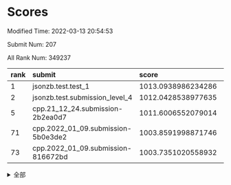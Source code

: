# Scores

Modified Time: 2022-03-13 20:54:53

Submit Num: 207

All Rank Num: 349237

| rank |               submit               |       score        |       sigma        | pk_num |
| :--- | :--------------------------------- | :----------------- | :----------------- | :----- |
| 1    | jsonzb.test.test_1                 | 1013.0938986234286 | 0.799212330174682  | 6746   |
| 2    | jsonzb.test.submission_level_4     | 1012.0428538977635 | 0.7996418871926105 | 6748   |
| 5    | cpp.21_12_24.submission-2b2ea0d7   | 1011.6006552079014 | 0.786874699576624  | 6755   |
| 71   | cpp.2022_01_09.submission-5b0e3de2 | 1003.8591998871746 | 0.722814032746081  | 6748   |
| 73   | cpp.2022_01_09.submission-816672bd | 1003.7351020558932 | 0.7062474802350255 | 6751   |


<details>
<summary>全部</summary>

| rank |                 submit                 |       score        |       sigma        | pk_num |
| :--- | :------------------------------------- | :----------------- | :----------------- | :----- |
| 1    | jsonzb.test.test_1                     | 1013.0938986234286 | 0.799212330174682  | 6746   |
| 2    | jsonzb.test.submission_level_4         | 1012.0428538977635 | 0.7996418871926105 | 6748   |
| 3    | gobigger.level_3.submission_level_3_36 | 1011.6764200377747 | 0.7796756131132052 | 6744   |
| 4    | gobigger.level_3.submission_level_3_34 | 1011.6717096583295 | 0.7765565009959222 | 6752   |
| 5    | cpp.21_12_24.submission-2b2ea0d7       | 1011.6006552079014 | 0.786874699576624  | 6755   |
| 6    | gobigger.level_3.submission_level_3_6  | 1011.5196778428146 | 0.8108181129208858 | 6751   |
| 7    | gobigger.level_3.submission_level_3_26 | 1011.3459771348214 | 0.780264509766408  | 6749   |
| 8    | gobigger.level_3.submission_level_3_27 | 1011.2909378214985 | 0.7753667921213577 | 6752   |
| 9    | gobigger.level_3.submission_level_3_38 | 1010.8287718519936 | 0.7736938225212329 | 6746   |
| 10   | gobigger.level_3.submission_level_3_19 | 1010.8012150742104 | 0.7624812204563368 | 6752   |
| 11   | gobigger.level_3.submission_level_3_33 | 1010.7532370506011 | 0.764720072298797  | 6747   |
| 12   | gobigger.level_3.submission_level_3_3  | 1010.7495691257457 | 0.7674127166678049 | 6746   |
| 13   | gobigger.level_3.submission_level_3_11 | 1010.6001930247111 | 0.7762892611149149 | 6753   |
| 14   | gobigger.level_3.submission_level_3_15 | 1010.5857304542114 | 0.7700853722012221 | 6749   |
| 15   | gobigger.level_3.submission_level_3_48 | 1010.4696970641556 | 0.7864467810478951 | 6747   |
| 16   | gobigger.level_3.submission_level_3_9  | 1010.4270592258484 | 0.7912050259506921 | 6750   |
| 17   | gobigger.level_3.submission_level_3_25 | 1010.3899308234273 | 0.7560451088471394 | 6748   |
| 18   | gobigger.level_3.submission_level_3_13 | 1010.3461494075513 | 0.7640496300776352 | 6748   |
| 19   | gobigger.level_3.submission_level_3_47 | 1010.3103390662266 | 0.7404616920665327 | 6751   |
| 20   | gobigger.level_3.submission_level_3_16 | 1010.285943644713  | 0.7656575116932357 | 6750   |
| 21   | gobigger.level_3.submission_level_3_12 | 1010.2462376727741 | 0.7725415146075544 | 6746   |
| 22   | gobigger.level_3.submission_level_3_43 | 1010.2392722515685 | 0.7636629947734548 | 6742   |
| 23   | gobigger.level_3.submission_level_3_30 | 1010.1183896081441 | 0.7580592612558934 | 6751   |
| 24   | gobigger.level_3.submission_level_3_18 | 1010.1010695466296 | 0.7444876699462378 | 6747   |
| 25   | gobigger.level_3.submission_level_3_29 | 1010.0289809292375 | 0.7439064451135688 | 6750   |
| 26   | gobigger.level_3.submission_level_3_7  | 1010.020249811546  | 0.7583727218105968 | 6750   |
| 27   | gobigger.level_3.submission_level_3_24 | 1009.966400793293  | 0.7440654639466798 | 6749   |
| 28   | gobigger.level_3.submission_level_3_0  | 1009.8936531875316 | 0.7447381489749509 | 6756   |
| 29   | gobigger.level_3.submission_level_3_20 | 1009.81513055283   | 0.7497300974775729 | 6755   |
| 30   | gobigger.level_3.submission_level_3_28 | 1009.786632398698  | 0.7611396377700436 | 6750   |
| 31   | gobigger.level_3.submission_level_3_41 | 1009.7762297532257 | 0.7560348373562994 | 6746   |
| 32   | gobigger.level_3.submission_level_3_35 | 1009.7746421657409 | 0.7569541721576193 | 6748   |
| 33   | gobigger.level_3.submission_level_3_40 | 1009.7307652094331 | 0.7480121358142067 | 6747   |
| 34   | gobigger.level_3.submission_level_3_22 | 1009.7191245282587 | 0.7537042863389084 | 6748   |
| 35   | gobigger.level_3.submission_level_3_14 | 1009.6795069475088 | 0.7667254823291719 | 6743   |
| 36   | gobigger.level_3.submission_level_3_49 | 1009.679240054456  | 0.7606334441310473 | 6752   |
| 37   | gobigger.level_3.submission_level_3_10 | 1009.5753656438702 | 0.7743512992925573 | 6746   |
| 38   | gobigger.level_3.submission_level_3_2  | 1009.5605275569488 | 0.7415583120955704 | 6742   |
| 39   | gobigger.level_3.submission_level_3_8  | 1009.519333997339  | 0.7436200902004876 | 6747   |
| 40   | gobigger.level_3.submission_level_3_32 | 1009.4933310385179 | 0.7561146495946505 | 6750   |
| 41   | gobigger.level_3.submission_level_3_39 | 1009.4460110371265 | 0.7575858905768772 | 6738   |
| 42   | gobigger.level_3.submission_level_3_46 | 1009.4216821388004 | 0.7282052462815687 | 6752   |
| 43   | gobigger.level_3.submission_level_3_42 | 1009.4143049858376 | 0.7550358279985085 | 6746   |
| 44   | gobigger.level_3.submission_level_3_4  | 1009.4123043384876 | 0.7575425921775889 | 6752   |
| 45   | gobigger.level_3.submission_level_3_37 | 1009.2905041909355 | 0.7685781195670873 | 6745   |
| 46   | gobigger.level_3.submission_level_3_1  | 1009.2267077820459 | 0.742967714177356  | 6750   |
| 47   | gobigger.level_3.submission_level_3_5  | 1009.1068099425634 | 0.7399200744830091 | 6745   |
| 48   | gobigger.level_3.submission_level_3_45 | 1009.0827318477341 | 0.7469423589709805 | 6755   |
| 49   | gobigger.level_3.submission_level_3_44 | 1009.0453511944452 | 0.7586829152815223 | 6745   |
| 50   | gobigger.level_3.submission_level_3_17 | 1008.8474643096445 | 0.7349446248485788 | 6748   |
| 51   | gobigger.level_3.submission_level_3_31 | 1008.7660289448421 | 0.7474174117532957 | 6746   |
| 52   | gobigger.level_3.submission_level_3_21 | 1008.7578795615259 | 0.7436860708634475 | 6749   |
| 53   | gobigger.level_3.submission_level_3_23 | 1008.4407537044515 | 0.767834742208027  | 6754   |
| 54   | gobigger.level_1.submission_level_1_49 | 1005.1632787797245 | 0.736705018005728  | 6749   |
| 55   | gobigger.level_1.submission_level_1_36 | 1004.9764299640321 | 0.7200657918901405 | 6748   |
| 56   | gobigger.level_1.submission_level_1_41 | 1004.762819900432  | 0.7212227009330405 | 6750   |
| 57   | gobigger.level_1.submission_level_1_11 | 1004.5642688190098 | 0.7150672707593108 | 6755   |
| 58   | gobigger.level_1.submission_level_1_44 | 1004.4786482330323 | 0.7320929763926856 | 6751   |
| 59   | gobigger.level_1.submission_level_1_28 | 1004.3836782620042 | 0.7164572978492091 | 6746   |
| 60   | gobigger.level_1.submission_level_1_13 | 1004.3223674171094 | 0.7273541758758972 | 6750   |
| 61   | gobigger.level_1.submission_level_1_26 | 1004.1901443456483 | 0.7146344235275779 | 6748   |
| 62   | gobigger.level_1.submission_level_1_39 | 1004.1637250655388 | 0.7250992376305556 | 6745   |
| 63   | gobigger.level_1.submission_level_1_4  | 1004.0555995148356 | 0.7213208528036386 | 6749   |
| 64   | gobigger.level_1.submission_level_1_7  | 1004.0430141899636 | 0.7173544755498273 | 6751   |
| 65   | gobigger.level_1.submission_level_1_48 | 1003.9923391350034 | 0.7168563929499567 | 6750   |
| 66   | gobigger.level_1.submission_level_1_40 | 1003.9887227773695 | 0.7205666259879695 | 6748   |
| 67   | gobigger.level_1.submission_level_1_16 | 1003.9690635520973 | 0.7205620594526945 | 6746   |
| 68   | gobigger.level_1.submission_level_1_0  | 1003.9639183706081 | 0.7114198701984638 | 6749   |
| 69   | gobigger.level_1.submission_level_1_34 | 1003.8652137298192 | 0.7233476046825291 | 6747   |
| 70   | gobigger.level_1.submission_level_1_18 | 1003.8630212030649 | 0.7176953439816927 | 6747   |
| 71   | cpp.2022_01_09.submission-5b0e3de2     | 1003.8591998871746 | 0.722814032746081  | 6748   |
| 72   | gobigger.level_1.submission_level_1_31 | 1003.8232447012864 | 0.7219884023751305 | 6749   |
| 73   | cpp.2022_01_09.submission-816672bd     | 1003.7351020558932 | 0.7062474802350255 | 6751   |
| 74   | gobigger.level_1.submission_level_1_12 | 1003.6297887597175 | 0.7256286796570675 | 6746   |
| 75   | gobigger.level_1.submission_level_1_19 | 1003.6261036985518 | 0.7129103971492833 | 6750   |
| 76   | gobigger.level_1.submission_level_1_25 | 1003.5996549767356 | 0.725091276799719  | 6748   |
| 77   | gobigger.level_1.submission_level_1_43 | 1003.5349431558436 | 0.7113218889650369 | 6747   |
| 78   | gobigger.level_1.submission_level_1_23 | 1003.5206159794403 | 0.7050510058307334 | 6750   |
| 79   | gobigger.level_1.submission_level_1_21 | 1003.4172916620679 | 0.7229686151812744 | 6752   |
| 80   | gobigger.level_1.submission_level_1_1  | 1003.401581889201  | 0.7207978101133364 | 6750   |
| 81   | gobigger.level_1.submission_level_1_47 | 1003.3374571605164 | 0.7071063137344771 | 6742   |
| 82   | gobigger.level_1.submission_level_1_17 | 1003.2010368611806 | 0.7054759718497393 | 6741   |
| 83   | gobigger.level_1.submission_level_1_3  | 1003.1863872259934 | 0.7309939965217247 | 6749   |
| 84   | gobigger.level_1.submission_level_1_6  | 1003.174234468861  | 0.722481622925434  | 6752   |
| 85   | gobigger.level_1.submission_level_1_29 | 1003.1678289199024 | 0.7224845286269936 | 6747   |
| 86   | gobigger.level_1.submission_level_1_38 | 1003.0881441228621 | 0.7214974495137015 | 6752   |
| 87   | gobigger.level_1.submission_level_1_8  | 1003.0635743692155 | 0.7220887147447033 | 6748   |
| 88   | gobigger.level_1.submission_level_1_46 | 1003.0296220236081 | 0.7171195673014399 | 6747   |
| 89   | gobigger.level_1.submission_level_1_2  | 1003.0041976944269 | 0.7080822292161943 | 6745   |
| 90   | gobigger.level_1.submission_level_1_45 | 1002.9633994498791 | 0.7133426175676278 | 6745   |
| 91   | gobigger.level_1.submission_level_1_32 | 1002.9068862049903 | 0.7097817376062606 | 6747   |
| 92   | gobigger.level_1.submission_level_1_9  | 1002.8929674687296 | 0.7104661915295171 | 6747   |
| 93   | gobigger.level_1.submission_level_1_30 | 1002.8646819267741 | 0.7094261865587124 | 6748   |
| 94   | gobigger.level_1.submission_level_1_20 | 1002.6544882163499 | 0.7027743973292382 | 6754   |
| 95   | gobigger.level_1.submission_level_1_42 | 1002.6357000158802 | 0.7055650395712176 | 6750   |
| 96   | gobigger.level_1.submission_level_1_33 | 1002.622884513388  | 0.7065453630957778 | 6747   |
| 97   | gobigger.level_1.submission_level_1_5  | 1002.422402204069  | 0.7146194233317376 | 6748   |
| 98   | gobigger.level_1.submission_level_1_15 | 1002.3677732952344 | 0.7177307094523677 | 6750   |
| 99   | gobigger.level_1.submission_level_1_22 | 1002.2245112808445 | 0.7172077352902342 | 6748   |
| 100  | gobigger.level_1.submission_level_1_14 | 1002.2111476897253 | 0.7173458864467513 | 6748   |
| 101  | gobigger.level_1.submission_level_1_24 | 1002.1960602052606 | 0.7142244696209964 | 6748   |
| 102  | gobigger.level_1.submission_level_1_35 | 1002.1669875662091 | 0.7241481719388515 | 6746   |
| 103  | gobigger.level_1.submission_level_1_27 | 1002.0827412665276 | 0.7220544512195871 | 6753   |
| 104  | gobigger.level_1.submission_level_1_10 | 1001.9513128052165 | 0.7038879327655072 | 6747   |
| 105  | gobigger.level_1.submission_level_1_37 | 1001.2564537125825 | 0.7120386241259637 | 6747   |
| 106  | gobigger.random.submission_random_45   | 998.1340632385179  | 0.7023446132238389 | 6746   |
| 107  | gobigger.random.submission_random_39   | 997.3838401102133  | 0.7112152301050242 | 6745   |
| 108  | gobigger.random.submission_random_37   | 997.2346765347942  | 0.7083627185197102 | 6750   |
| 109  | gobigger.random.submission_random_9    | 997.0681299910738  | 0.7121030125087744 | 6748   |
| 110  | gobigger.random.submission_random_28   | 996.7539271562138  | 0.7156947676687797 | 6749   |
| 111  | gobigger.random.submission_random_29   | 996.7496757927697  | 0.715991989052718  | 6744   |
| 112  | gobigger.random.submission_random_47   | 996.7489188381493  | 0.7038362177547727 | 6751   |
| 113  | gobigger.random.submission_random_18   | 996.7211348918938  | 0.7046548890035971 | 6749   |
| 114  | gobigger.random.submission_random_34   | 996.7146596114766  | 0.7260616546202664 | 6747   |
| 115  | gobigger.random.submission_random_0    | 996.5262623991616  | 0.7031190981081724 | 6745   |
| 116  | gobigger.random.submission_random_33   | 996.4795663474886  | 0.7181161764663407 | 6744   |
| 117  | gobigger.random.submission_random_10   | 996.450818645047   | 0.710361401635468  | 6753   |
| 118  | gobigger.random.submission_random_23   | 996.436481162897   | 0.7135311883614064 | 6753   |
| 119  | gobigger.random.submission_random_5    | 996.3666792260527  | 0.7064918834986268 | 6751   |
| 120  | gobigger.random.submission_random_24   | 996.3369411869389  | 0.7056228302806526 | 6748   |
| 121  | gobigger.random.submission_random_43   | 996.3279669230793  | 0.7126104144223323 | 6748   |
| 122  | gobigger.random.submission_random_14   | 996.3075190972087  | 0.6989253570093408 | 6747   |
| 123  | gobigger.random.submission_random_36   | 996.2032335588001  | 0.7084256743381981 | 6755   |
| 124  | gobigger.random.submission_random_3    | 996.1093685343317  | 0.6985775139514376 | 6747   |
| 125  | gobigger.random.submission_random_32   | 996.0824079227809  | 0.6990016685216737 | 6750   |
| 126  | gobigger.random.submission_random_19   | 996.0710236260376  | 0.7081929104200156 | 6750   |
| 127  | gobigger.random.submission_random_26   | 996.0453694683631  | 0.7183876094278488 | 6748   |
| 128  | gobigger.random.submission_random_21   | 995.9843327910526  | 0.7085121154265821 | 6752   |
| 129  | gobigger.random.submission_random_12   | 995.9776247293453  | 0.7091145528294954 | 6750   |
| 130  | gobigger.random.submission_random_40   | 995.9545608169047  | 0.7264595966177956 | 6755   |
| 131  | gobigger.random.submission_random_25   | 995.9337496006233  | 0.7112080168864071 | 6757   |
| 132  | gobigger.random.submission_random_6    | 995.8538306422164  | 0.7232050690762303 | 6748   |
| 133  | gobigger.random.submission_random_2    | 995.7655198468009  | 0.7131221787956123 | 6746   |
| 134  | gobigger.random.submission_random_11   | 995.760132514797   | 0.715869423529244  | 6750   |
| 135  | gobigger.random.submission_random_49   | 995.754863985933   | 0.7081566855956274 | 6745   |
| 136  | gobigger.random.submission_random_17   | 995.7498550138052  | 0.694080001754934  | 6748   |
| 137  | gobigger.random.submission_random_30   | 995.7214129698633  | 0.7103622448240157 | 6747   |
| 138  | gobigger.random.submission_random_42   | 995.7138097436949  | 0.6991013094335887 | 6742   |
| 139  | gobigger.random.submission_random_15   | 995.6975155625521  | 0.7155846923157407 | 6746   |
| 140  | gobigger.random.submission_random_20   | 995.6707702887933  | 0.71905020114712   | 6748   |
| 141  | gobigger.random.submission_random_16   | 995.4599037055583  | 0.7112430648972221 | 6750   |
| 142  | gobigger.random.submission_random_31   | 995.4044085226618  | 0.740835035515366  | 6743   |
| 143  | gobigger.random.submission_random_8    | 995.3927898282319  | 0.7261575460987699 | 6752   |
| 144  | gobigger.random.submission_random_1    | 995.3161901406179  | 0.7213158611123689 | 6747   |
| 145  | gobigger.random.submission_random_38   | 995.2594557570475  | 0.7071090457424005 | 6750   |
| 146  | gobigger.random.submission_random_27   | 995.2524471105444  | 0.7155233259657797 | 6751   |
| 147  | gobigger.random.submission_random_4    | 995.1694070605444  | 0.7326967481794587 | 6754   |
| 148  | gobigger.random.submission_random_44   | 995.0728713390456  | 0.7097697958952998 | 6748   |
| 149  | gobigger.random.submission_random_22   | 995.0716495073385  | 0.7201510087215295 | 6748   |
| 150  | gobigger.random.submission_random_13   | 994.9725128601171  | 0.7327294690003194 | 6751   |
| 151  | gobigger.random.submission_random_48   | 994.8807717956182  | 0.7181184326718445 | 6747   |
| 152  | gobigger.random.submission_random_7    | 994.8394905906355  | 0.7075511167555821 | 6747   |
| 153  | gobigger.random.submission_random_35   | 994.7735939081539  | 0.7080715286969222 | 6747   |
| 154  | gobigger.random.submission_random_41   | 994.7401260743477  | 0.7096370101270609 | 6750   |
| 155  | gobigger.random.submission_random_46   | 994.6717592354407  | 0.7077425652413737 | 6748   |
| 156  | gobigger.level_2.submission_level_2_34 | 994.3745770819166  | 0.7378295153674425 | 6743   |
| 157  | gobigger.level_2.submission_level_2_38 | 993.9298809452987  | 0.7389245235578448 | 6746   |
| 158  | gobigger.level_2.submission_level_2_14 | 993.8300280279512  | 0.732721740060035  | 6752   |
| 159  | gobigger.level_2.submission_level_2_48 | 993.5227678610676  | 0.7321262611622281 | 6746   |
| 160  | gobigger.level_2.submission_level_2_2  | 993.4915787213374  | 0.7306234883061834 | 6749   |
| 161  | gobigger.level_2.submission_level_2_11 | 993.4636215706115  | 0.7574863447286478 | 6744   |
| 162  | gobigger.level_2.submission_level_2_46 | 993.3797693451022  | 0.7320146758258869 | 6751   |
| 163  | gobigger.level_2.submission_level_2_45 | 993.3390687324813  | 0.7253083443102506 | 6749   |
| 164  | gobigger.level_2.submission_level_2_15 | 993.2265850649213  | 0.7493916945818957 | 6751   |
| 165  | gobigger.level_2.submission_level_2_10 | 993.0942323238875  | 0.7472864906782188 | 6746   |
| 166  | gobigger.level_2.submission_level_2_28 | 992.9858259736446  | 0.7355729670157285 | 6748   |
| 167  | gobigger.level_2.submission_level_2_40 | 992.8462840138469  | 0.7401381256838165 | 6748   |
| 168  | gobigger.level_2.submission_level_2_24 | 992.8021816696224  | 0.7544353966811127 | 6753   |
| 169  | gobigger.level_2.submission_level_2_5  | 992.7962899723952  | 0.7314482308761565 | 6748   |
| 170  | gobigger.level_2.submission_level_2_22 | 992.6286964421482  | 0.7427129593356061 | 6755   |
| 171  | gobigger.level_2.submission_level_2_49 | 992.5053619539908  | 0.7521605515493667 | 6750   |
| 172  | gobigger.level_2.submission_level_2_30 | 992.4732133852038  | 0.7431721672824557 | 6749   |
| 173  | gobigger.level_2.submission_level_2_16 | 992.431866545366   | 0.7456799457986059 | 6745   |
| 174  | gobigger.level_2.submission_level_2_26 | 992.394229626163   | 0.7340160134411821 | 6748   |
| 175  | gobigger.level_2.submission_level_2_37 | 992.3187977506277  | 0.7390637685912818 | 6748   |
| 176  | gobigger.level_2.submission_level_2_4  | 992.2227193261928  | 0.7359913239082929 | 6748   |
| 177  | gobigger.level_2.submission_level_2_25 | 992.1589043178102  | 0.7506419853317342 | 6753   |
| 178  | gobigger.level_2.submission_level_2_27 | 992.05603077871    | 0.7561236211477586 | 6745   |
| 179  | gobigger.level_2.submission_level_2_32 | 992.0163896297671  | 0.745623444439614  | 6752   |
| 180  | gobigger.level_2.submission_level_2_47 | 991.8859756574797  | 0.737806355918116  | 6750   |
| 181  | gobigger.level_2.submission_level_2_9  | 991.8773867644989  | 0.7468806703041246 | 6750   |
| 182  | gobigger.level_2.submission_level_2_3  | 991.8486116487361  | 0.7632811402558978 | 6747   |
| 183  | gobigger.level_2.submission_level_2_31 | 991.8480264530986  | 0.7379275791781272 | 6745   |
| 184  | gobigger.level_2.submission_level_2_21 | 991.8035504988253  | 0.756749746585246  | 6748   |
| 185  | gobigger.level_2.submission_level_2_33 | 991.7736150480846  | 0.7564467370650485 | 6747   |
| 186  | gobigger.level_2.submission_level_2_42 | 991.7677570482186  | 0.7606343993059778 | 6749   |
| 187  | gobigger.level_2.submission_level_2_35 | 991.7460734842437  | 0.7600110210362547 | 6748   |
| 188  | gobigger.level_2.submission_level_2_8  | 991.7451655529977  | 0.7544644051092736 | 6754   |
| 189  | gobigger.level_2.submission_level_2_0  | 991.6821933383148  | 0.7420781127278306 | 6755   |
| 190  | gobigger.level_2.submission_level_2_17 | 991.6504520377374  | 0.7290496765493486 | 6749   |
| 191  | gobigger.level_2.submission_level_2_19 | 991.5412801223223  | 0.7369100303530072 | 6753   |
| 192  | gobigger.level_2.submission_level_2_43 | 991.5383607877179  | 0.760820169174773  | 6749   |
| 193  | gobigger.level_2.submission_level_2_29 | 991.5271118556797  | 0.7574582420829059 | 6744   |
| 194  | gobigger.level_2.submission_level_2_39 | 991.5177567571083  | 0.7517997911471671 | 6748   |
| 195  | gobigger.level_2.submission_level_2_23 | 991.4974516604666  | 0.7520469815878703 | 6747   |
| 196  | gobigger.level_2.submission_level_2_7  | 991.4466317325681  | 0.7560291013747773 | 6747   |
| 197  | gobigger.level_2.submission_level_2_12 | 991.4099781733654  | 0.7728426188017141 | 6751   |
| 198  | gobigger.level_2.submission_level_2_20 | 991.327869875196   | 0.7604441711860108 | 6746   |
| 199  | gobigger.level_2.submission_level_2_6  | 991.3176265892774  | 0.757443833698343  | 6741   |
| 200  | gobigger.level_2.submission_level_2_1  | 991.3082146387193  | 0.7648013699091585 | 6748   |
| 201  | gobigger.level_2.submission_level_2_44 | 991.0848753973955  | 0.7704786536991847 | 6745   |
| 202  | gobigger.level_2.submission_level_2_36 | 990.7784913612118  | 0.7591128369596069 | 6747   |
| 203  | gobigger.level_2.submission_level_2_18 | 990.7495595208866  | 0.7406621717296261 | 6747   |
| 204  | gobigger.level_2.submission_level_2_41 | 990.7430185590864  | 0.7602434729453628 | 6749   |
| 205  | gobigger.level_2.submission_level_2_13 | 990.4779771305803  | 0.7480807268372676 | 6750   |
| 206  | gobigger.none.submission_none_1        | 975.9233229095416  | 1.4509830381732636 | 6755   |
| 207  | gobigger.none.submission_none_0        | 975.5541724534968  | 1.5385182399937523 | 6750   |

</details>